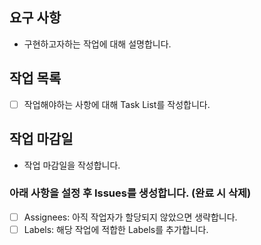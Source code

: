 ## 요구 사항
- 구현하고자하는 작업에 대해 설명합니다.

## 작업 목록
- [ ] 작업해야하는 사항에 대해 Task List를 작성합니다.

## 작업 마감일
- 작업 마감일을 작성합니다.

### 아래 사항을 설정 후 Issues를 생성합니다. (완료 시 삭제)
- [ ] Assignees: 아직 작업자가 할당되지 않았으면 생략합니다.
- [ ] Labels: 해당 작업에 적합한 Labels를 추가합니다.
